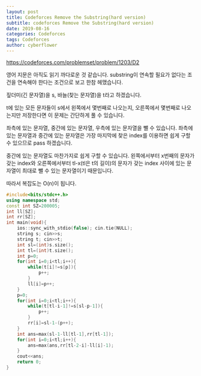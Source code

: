 ```yaml
---
layout: post
title: Codeforces Remove the Substring(hard version)
subtitle: codeforces Remove the Substring(hard version)
date: 2019-08-16
categories: Codeforces
tags: Codeforces
author: cyberflower
---
```


<https://codeforces.com/problemset/problem/1203/D2>

영어 지문은 아직도 읽기 까다로운 것 같습니다. substring이 연속할 필요가 없다는 조건을 연속해야 한다는 조건으로 보고 한참 헤맸습니다.

짚더미(긴 문자열)을 s, 바늘(찾는 문자열)을 t라고 하겠습니다.

t에 있는 모든 문자들이 s에서 왼쪽에서 몇번째로 나오는지, 오른쪽에서 몇번째로 나오는지만 저장한다면 이 문제는 간단하게 풀 수 있습니다.

좌측에 있는 문자열, 중간에 있는 문자열, 우측에 있는 문자열을 뺄 수 있습니다. 좌측에 있는 문자열과 중간에 있는 문자열은 가장 마지막에 찾은 index를 이용하면 쉽게 구할 수 있으므로 pass 하겠습니다.

중간에 있는 문자열도 마찬가지로 쉽게 구할 수 있습니다. 왼쪽에서부터 x번째의 문자가 갖는 index와 오른쪽에서부터 tl-x(tl은 t의 길이)의 문자가 갖는 index 사이에 있는 문자열이 최대로 뺄 수 있는 문자열이기 때문입니다.

따라서 복잡도는 O(n)이 됩니다.

```cpp
#include<bits/stdc++.h>
using namespace std;
const int SZ=200005;
int ll[SZ];
int rr[SZ];
int main(void){
	ios::sync_with_stdio(false); cin.tie(NULL);
	string s; cin>>s;
	string t; cin>>t;
	int sl=(int)s.size();
	int tl=(int)t.size();
	int p=0;
	for(int i=0;i<tl;i++){
		while(t[i]!=s[p]){
			p++;
		}
		ll[i]=p++;
	}
	p=0;
	for(int i=0;i<tl;i++){
		while(t[tl-i-1]!=s[sl-p-1]){
			p++;
		}
		rr[i]=sl-1-(p++);
	}
	int ans=max(sl-1-ll[tl-1],rr[tl-1]);
	for(int i=0;i<tl;i++){
		ans=max(ans,rr[tl-2-i]-ll[i]-1);
	}
	cout<<ans;
	return 0;
}
```
